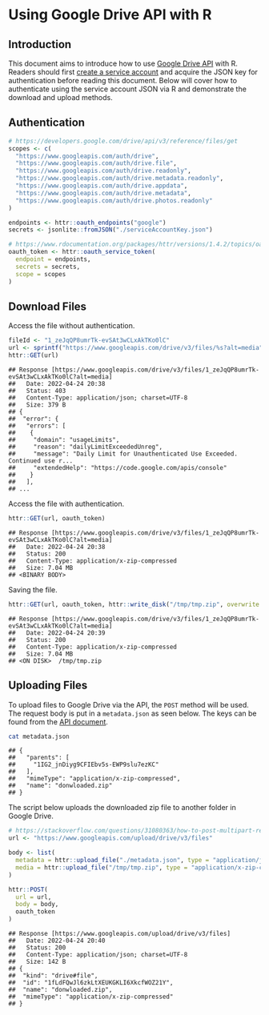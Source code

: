 Using Google Drive API with R
================

## Introduction

This document aims to introduce how to use [Google Drive
API](https://developers.google.com/drive/api) with R. Readers should
first [create a service
account](https://cloud.google.com/docs/authentication/production) and
acquire the JSON key for authentication before reading this document.
Below will cover how to authenticate using the service account JSON via
R and demonstrate the download and upload methods.

## Authentication

``` r
# https://developers.google.com/drive/api/v3/reference/files/get
scopes <- c(
  "https://www.googleapis.com/auth/drive",
  "https://www.googleapis.com/auth/drive.file",
  "https://www.googleapis.com/auth/drive.readonly",
  "https://www.googleapis.com/auth/drive.metadata.readonly",
  "https://www.googleapis.com/auth/drive.appdata",
  "https://www.googleapis.com/auth/drive.metadata",
  "https://www.googleapis.com/auth/drive.photos.readonly"
)

endpoints <- httr::oauth_endpoints("google")
secrets <- jsonlite::fromJSON("./serviceAccountKey.json")

# https://www.rdocumentation.org/packages/httr/versions/1.4.2/topics/oauth_service_token
oauth_token <- httr::oauth_service_token(
  endpoint = endpoints,
  secrets = secrets,
  scope = scopes
)
```

## Download Files

Access the file without authentication.

``` r
fileId <- "1_zeJqQP8umrTk-evSAt3wCLxAkTKo0lC"
url <- sprintf("https://www.googleapis.com/drive/v3/files/%s?alt=media", fileId)
httr::GET(url)
```

    ## Response [https://www.googleapis.com/drive/v3/files/1_zeJqQP8umrTk-evSAt3wCLxAkTKo0lC?alt=media]
    ##   Date: 2022-04-24 20:38
    ##   Status: 403
    ##   Content-Type: application/json; charset=UTF-8
    ##   Size: 379 B
    ## {
    ##  "error": {
    ##   "errors": [
    ##    {
    ##     "domain": "usageLimits",
    ##     "reason": "dailyLimitExceededUnreg",
    ##     "message": "Daily Limit for Unauthenticated Use Exceeded. Continued use r...
    ##     "extendedHelp": "https://code.google.com/apis/console"
    ##    }
    ##   ],
    ## ...

Access the file with authentication.

``` r
httr::GET(url, oauth_token)
```

    ## Response [https://www.googleapis.com/drive/v3/files/1_zeJqQP8umrTk-evSAt3wCLxAkTKo0lC?alt=media]
    ##   Date: 2022-04-24 20:38
    ##   Status: 200
    ##   Content-Type: application/x-zip-compressed
    ##   Size: 7.04 MB
    ## <BINARY BODY>

Saving the file.

``` r
httr::GET(url, oauth_token, httr::write_disk("/tmp/tmp.zip", overwrite = TRUE))
```

    ## Response [https://www.googleapis.com/drive/v3/files/1_zeJqQP8umrTk-evSAt3wCLxAkTKo0lC?alt=media]
    ##   Date: 2022-04-24 20:39
    ##   Status: 200
    ##   Content-Type: application/x-zip-compressed
    ##   Size: 7.04 MB
    ## <ON DISK>  /tmp/tmp.zip

## Uploading Files

To upload files to Google Drive via the API, the `POST` method will be
used. The request body is put in a `metadata.json` as seen below. The
keys can be found from the [API
document](https://developers.google.com/drive/api/v3/reference/files/create).

``` bash
cat metadata.json
```

    ## {
    ##   "parents": [
    ##     "1IG2_jnDiyg9CFIEbv5s-EWP9slu7ezKC"
    ##   ],
    ##   "mimeType": "application/x-zip-compressed",
    ##   "name": "donwloaded.zip"
    ## }

The script below uploads the downloaded zip file to another folder in Google Drive. 

``` r
# https://stackoverflow.com/questions/31080363/how-to-post-multipart-related-content-with-httr-for-google-drive-api
url <- "https://www.googleapis.com/upload/drive/v3/files"

body <- list(
  metadata = httr::upload_file("./metadata.json", type = "application/json; charset=UTF-8"),
  media = httr::upload_file("/tmp/tmp.zip", type = "application/x-zip-compressed")
)

httr::POST(
  url = url,
  body = body,
  oauth_token
)
```

    ## Response [https://www.googleapis.com/upload/drive/v3/files]
    ##   Date: 2022-04-24 20:40
    ##   Status: 200
    ##   Content-Type: application/json; charset=UTF-8
    ##   Size: 142 B
    ## {
    ##  "kind": "drive#file",
    ##  "id": "1fLdFQwJl6zkLtXEUKGKLI6XkcfWOZ21Y",
    ##  "name": "donwloaded.zip",
    ##  "mimeType": "application/x-zip-compressed"
    ## }
